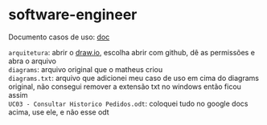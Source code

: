 # software-engineer

Documento casos de uso: [doc](https://docs.google.com/document/d/1uly4Ts_od96aN2BTFDrk-fm9u8DP69LR2HkLtze67Yg/edit?usp=sharing)

`arquitetura`: abrir o [draw.io](draw.io), escolha abrir com github, dê as permissões e abra o arquivo  
`diagrams`: arquivo original que o matheus criou  
`diagrams.txt`: arquivo que adicionei meu caso de uso em cima do diagrams original, não consegui remover a extensão txt no windows então ficou assim  
`UC03 - Consultar Historico Pedidos.odt`: coloquei tudo no google docs acima, use ele, e não esse odt
